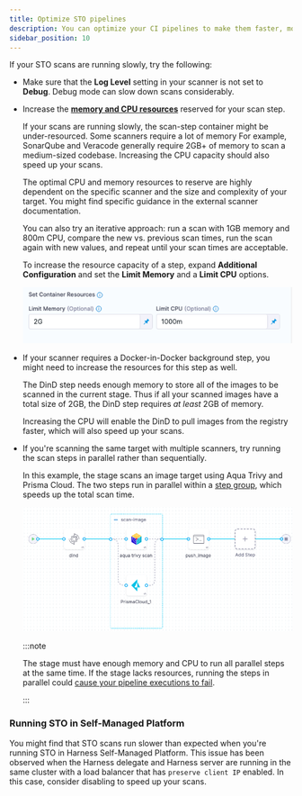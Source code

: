 ```yaml
---
title: Optimize STO pipelines
description: You can optimize your CI pipelines to make them faster, more efficient, and more versatile.
sidebar_position: 10
---
```


If your STO scans are running slowly, try the following: 

- Make sure that the **Log Level** setting in your scanner is not set to **Debug**. Debug mode can slow down scans considerably.

- Increase the [**memory and CPU resources**](/docs/continuous-integration/use-ci/manage-dependencies/background-step-settings/#set-container-resources) reserved for your scan step. 

   If your scans are running slowly, the scan-step container might be under-resourced.  Some scanners require a lot of memory For example, SonarQube and Veracode generally require 2GB+ of memory to scan a medium-sized codebase. Increasing the CPU capacity should also speed up your scans. 

   The optimal CPU and memory resources to reserve are highly dependent on the specific scanner and the size and complexity of your target. You might find specific guidance in the external scanner documentation. 
   
   You can also try an iterative approach: run a scan with 1GB memory and 800m CPU, compare the new vs. previous scan times, run the scan again with new values, and repeat until your scan times are acceptable.

   To increase the resource capacity of a step, expand **Additional Configuration** and set the **Limit Memory** and a **Limit CPU** options. 

   ![](./static/override-container-resources.png)

- If your scanner requires a Docker-in-Docker background step, you might need to increase the resources for this step as well.

   The DinD step needs enough memory to store all of the images to be scanned in the current stage. Thus if all your scanned images have a total size of 2GB, the DinD step requires _at least_ 2GB of memory.

   Increasing the CPU will enable the DinD to pull images from the registry faster, which will also speed up your scans. 

- If you're scanning the same target with multiple scanners, try running the scan steps in parallel rather than sequentially.

   In this example, the stage scans an image target using Aqua Trivy and Prisma Cloud. The two steps run in parallel within a [step group](/docs/continuous-integration/use-ci/optimize-and-more/group-ci-steps-using-step-group), which speeds up the total scan time. 



   ![](./static/parallel-scans.png)  

    :::note

    The stage must have enough memory and CPU to run all parallel steps at the same time. If the stage lacks resources, running the steps in parallel could [cause your pipeline executions to fail](/docs/continuous-integration/use-ci/optimize-and-more/group-ci-steps-using-step-groups#organizing-steps-and-step-groups). 

    :::
    







### Running STO in Self-Managed Platform

<!-- https://harness.atlassian.net/browse/STO-6171 -->

You might find that STO scans run slower than expected when you're running STO in Harness Self-Managed Platform. This issue has been observed when the Harness delegate and Harness server are running in the same cluster with a load balancer that has `preserve client IP` enabled. In this case, consider disabling to speed up your scans. 
